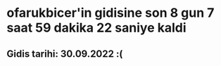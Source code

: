 # ofarukbicer'in gidisine son 8 gun 7 saat 59 dakika 22 saniye kaldi

## Gidis tarihi: 30.09.2022 :(